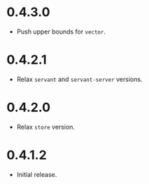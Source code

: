 0.4.3.0
=======

* Push upper bounds for `vector`.

0.4.2.1
=======

* Relax `servant` and `servant-server` versions.

0.4.2.0
=======

* Relax `store` version.

0.4.1.2
=======

* Initial release.
